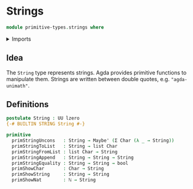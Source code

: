 # Strings

```agda
module primitive-types.strings where
```

<details><summary>Imports</summary>

```agda
open import elementary-number-theory.natural-numbers

open import foundation.booleans
open import foundation.dependent-pair-types
open import foundation.maybe
open import foundation.universe-levels

open import lists.lists

open import primitive-types.characters
```

</details>

## Idea

The `String` type represents strings. Agda provides primitive functions to
manipulate them. Strings are written between double quotes, e.g.
`"agda-unimath"`.

## Definitions

```agda
postulate String : UU lzero
{-# BUILTIN STRING String #-}

primitive
  primStringUncons   : String → Maybe' (Σ Char (λ _ → String))
  primStringToList   : String → list Char
  primStringFromList : list Char → String
  primStringAppend   : String → String → String
  primStringEquality : String → String → bool
  primShowChar       : Char → String
  primShowString     : String → String
  primShowNat        : ℕ → String
```
